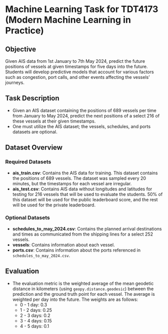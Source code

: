 # Machine Learning Task for TDT4173 (Modern Machine Learning in Practice)

## Objective
Given AIS data from 1st January to 7th May 2024, predict the future positions of vessels at given timestamps for five days into the future. Students will develop predictive models that account for various factors such as congestion, port calls, and other events affecting the vessels’ journeys.

## Task Description
- Given an AIS dataset containing the positions of 689 vessels per time from January to May 2024, predict the next positions of a select 216 of these vessels at their given timestamps.
- One must utilize the AIS dataset; the vessels, schedules, and ports datasets are optional.

## Dataset Overview

### Required Datasets
- **ais_train.csv**: Contains the AIS data for training. This dataset contains the positions of 689 vessels. The dataset was sampled every 20 minutes, but the timestamps for each vessel are irregular.
- **ais_test.csv**: Contains AIS data without longitudes and latitudes for testing for 216 vessels that will be used to evaluate the students. 50% of this dataset will be used for the public leaderboard score, and the rest will be used for the private leaderboard.

### Optional Datasets
- **schedules_to_may_2024.csv**: Contains the planned arrival destinations and times as communicated from the shipping lines for a select 252 vessels.
- **vessels**: Contains information about each vessel.
- **ports.csv**: Contains information about the ports referenced in `schedules_to_may_2024.csv`.

## Evaluation
- The evaluation metric is the weighted average of the mean geodetic distance in kilometers (using `geopy.distance.geodesic`) between the prediction and the ground truth point for each vessel. The average is weighted per day into the future. The weights are as follows:
  - 0 - 1 day: 0.3
  - 1 - 2 days: 0.25
  - 2 - 3 days: 0.2
  - 3 - 4 days: 0.15
  - 4 - 5 days: 0.1